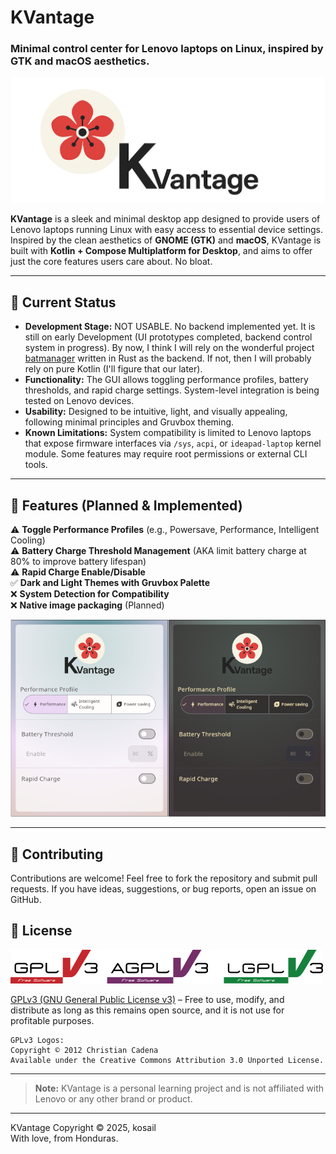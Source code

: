 # KVantage
### Minimal control center for Lenovo laptops on Linux, inspired by GTK and macOS aesthetics.

![KVantage logo](repo_images/main_logo.png)

**KVantage** is a sleek and minimal desktop app designed to provide users of Lenovo laptops running Linux with easy access to essential device settings. Inspired by the clean aesthetics of **GNOME (GTK)** and **macOS**, KVantage is built with **Kotlin + Compose Multiplatform for Desktop**, and aims to offer just the core features users care about. No bloat.

---

## 🚀 Current Status

- **Development Stage:** NOT USABLE. No backend implemented yet. It is still on early Development (UI prototypes completed, backend control system in progress). By now, I think I will rely on the wonderful project [batmanager](https://github.com/LevitatingBusinessMan/batmanager) written in Rust as the backend. If not, then I will probably rely on pure Kotlin (I'll figure that our later).
- **Functionality:** The GUI allows toggling performance profiles, battery thresholds, and rapid charge settings. System-level integration is being tested on Lenovo devices.
- **Usability:** Designed to be intuitive, light, and visually appealing, following minimal principles and Gruvbox theming.
- **Known Limitations:** System compatibility is limited to Lenovo laptops that expose firmware interfaces via `/sys`, `acpi`, or `ideapad-laptop` kernel module. Some features may require root permissions or external CLI tools.

---

## 🎯 Features (Planned & Implemented)

⚠️ **Toggle Performance Profiles** (e.g., Powersave, Performance, Intelligent Cooling)  
⚠️ **Battery Charge Threshold Management**  (AKA limit battery charge at 80% to improve battery lifespan)  
⚠️ **Rapid Charge Enable/Disable**  
✅ **Dark and Light Themes with Gruvbox Palette**  
❌ **System Detection for Compatibility**  
❌ **Native image packaging** (Planned)

![KVantage screenshots](repo_images/themes.png)

---

## 🤝 Contributing
Contributions are welcome! Feel free to fork the repository and submit pull requests. If you have ideas, suggestions, or bug reports, open an issue on GitHub.

[//]: # (## 🎒 Resources)


## 📜 License
![GPLv3 License logo. Copyright © 2012 Christian Cadena](repo_images/license-logos-by-christian-candena-GNU_GPLv3_License.png)

[GPLv3 (GNU General Public License v3)](LICENSE.txt) – Free to use, modify, and distribute as long as this remains open source, and it is not use for profitable purposes.

    GPLv3 Logos:
    Copyright © 2012 Christian Cadena
    Available under the Creative Commons Attribution 3.0 Unported License.


---
> **Note:** KVantage is a personal learning project and is not affiliated with Lenovo or any other brand or product.
---
KVantage Copyright © 2025, kosail 
<br>
With love, from Honduras.
